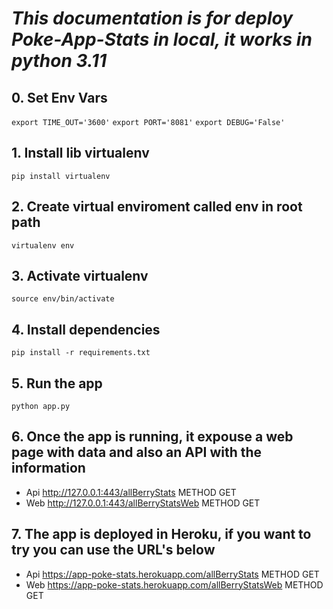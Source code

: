 # *This documentation is for deploy Poke-App-Stats in local, it works in python 3.11*

## 0. Set Env Vars
`export TIME_OUT='3600'`
`export PORT='8081'`
`export DEBUG='False'`

## 1. Install lib virtualenv
`pip install virtualenv`

## 2. Create virtual enviroment called env in root path
`virtualenv env`

## 3. Activate virtualenv
`source env/bin/activate`

## 4. Install dependencies
`pip install -r requirements.txt`

## 5. Run the app
`python app.py`

## 6. Once the app is running, it expouse a web page with data and also an API with the information
* Api http://127.0.0.1:443/allBerryStats METHOD GET
* Web http://127.0.0.1:443/allBerryStatsWeb METHOD GET

## 7. The app is deployed in Heroku, if you want to try you can use the URL's below
* Api https://app-poke-stats.herokuapp.com/allBerryStats METHOD GET
* Web https://app-poke-stats.herokuapp.com/allBerryStatsWeb METHOD GET


